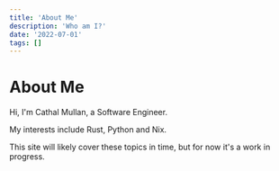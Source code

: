 ```yaml
---
title: 'About Me'
description: 'Who am I?'
date: '2022-07-01'
tags: []
---
```


# About Me

Hi, I'm Cathal Mullan, a Software Engineer.

My interests include Rust, Python and Nix.

This site will likely cover these topics in time, but for now it's a work in progress.
